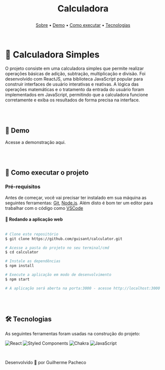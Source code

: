 <h1 align="center">
  
Calculadora

</h1>

<p align="center">
 <a href="#-shorts-summary">Sobre</a> •
 <a href="#-demo">Demo</a> •
 <a href="#-como-executar-o-projeto">Como executar</a> • 
 <a href="#-tecnologias">Tecnologias</a> 
</p>

<br>

# 🔢 Calculadora Simples

<p>O projeto consiste em uma calculadora simples que permite realizar operações básicas de adição, subtração, multiplicação e divisão. Foi desenvolvido com ReactJS, uma biblioteca JavaScript popular para construir interfaces de usuário interativas e reativas.
A lógica das operações matemáticas e o tratamento da entrada do usuário foram implementados em JavaScript, permitindo que a calculadora funcione corretamente e exiba os resultados de forma precisa na interface.</p>

<br><br>

## 🔗 Demo

Acesse a demonstração aqui.

<br><br>

## 🚀 Como executar o projeto

### Pré-requisitos

Antes de começar, você vai precisar ter instalado em sua máquina as seguintes ferramentas:
[Git](https://git-scm.com), [Node.js](https://nodejs.org/en/). 
Além disto é bom ter um editor para trabalhar com o código como [VSCode](https://code.visualstudio.com/)

#### 🧭 Rodando a aplicação web

```bash

# Clone este repositório
$ git clone https://github.com/guisant/calculator.git

# Acesse a pasta do projeto no seu terminal/cmd
$ cd calculator

# Instale as dependências
$ npm install

# Execute a aplicação em modo de desenvolvimento
$ npm start

# A aplicação será aberta na porta:3000 - acesse http://localhost:3000

```

<br><br>

## 🛠 Tecnologias

As seguintes ferramentas foram usadas na construção do projeto:

![React](https://img.shields.io/badge/react-%2320232a.svg?style=for-the-badge&logo=react&logoColor=%2361DAFB)
![Styled Components](https://img.shields.io/badge/styled--components-DB7093?style=for-the-badge&logo=styled-components&logoColor=white)
![Chakra](https://img.shields.io/badge/chakra-%234ED1C5.svg?style=for-the-badge&logo=chakraui&logoColor=white)
![JavaScript](https://img.shields.io/badge/javascript-%23323330.svg?style=for-the-badge&logo=javascript&logoColor=%23F7DF1E)

<br>

Desenvolvido :blue_heart: por Guilherme Pacheco


